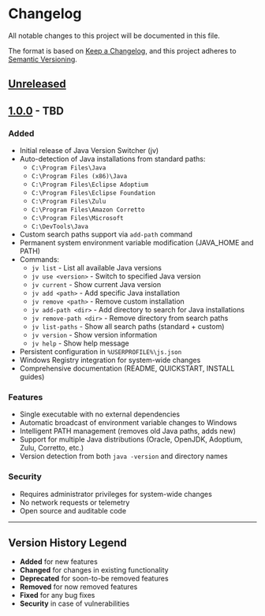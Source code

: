 # Changelog

All notable changes to this project will be documented in this file.

The format is based on [Keep a Changelog](https://keepachangelog.com/en/1.0.0/),
and this project adheres to [Semantic Versioning](https://semver.org/spec/v2.0.0.html).

## [Unreleased]

## [1.0.0] - TBD

### Added
- Initial release of Java Version Switcher (jv)
- Auto-detection of Java installations from standard paths:
  - `C:\Program Files\Java`
  - `C:\Program Files (x86)\Java`
  - `C:\Program Files\Eclipse Adoptium`
  - `C:\Program Files\Eclipse Foundation`
  - `C:\Program Files\Zulu`
  - `C:\Program Files\Amazon Corretto`
  - `C:\Program Files\Microsoft`
  - `C:\DevTools\Java`
- Custom search paths support via `add-path` command
- Permanent system environment variable modification (JAVA_HOME and PATH)
- Commands:
  - `jv list` - List all available Java versions
  - `jv use <version>` - Switch to specified Java version
  - `jv current` - Show current Java version
  - `jv add <path>` - Add specific Java installation
  - `jv remove <path>` - Remove custom installation
  - `jv add-path <dir>` - Add directory to search for Java installations
  - `jv remove-path <dir>` - Remove directory from search paths
  - `jv list-paths` - Show all search paths (standard + custom)
  - `jv version` - Show version information
  - `jv help` - Show help message
- Persistent configuration in `%USERPROFILE%\js.json`
- Windows Registry integration for system-wide changes
- Comprehensive documentation (README, QUICKSTART, INSTALL guides)

### Features
- Single executable with no external dependencies
- Automatic broadcast of environment variable changes to Windows
- Intelligent PATH management (removes old Java paths, adds new)
- Support for multiple Java distributions (Oracle, OpenJDK, Adoptium, Zulu, Corretto, etc.)
- Version detection from both `java -version` and directory names

### Security
- Requires administrator privileges for system-wide changes
- No network requests or telemetry
- Open source and auditable code

---

## Version History Legend

- **Added** for new features
- **Changed** for changes in existing functionality
- **Deprecated** for soon-to-be removed features
- **Removed** for now removed features
- **Fixed** for any bug fixes
- **Security** in case of vulnerabilities

[Unreleased]: https://github.com/CostaBrosky/jv/compare/v1.0.0...HEAD
[1.0.0]: https://github.com/CostaBrosky/jv/releases/tag/v1.0.0
